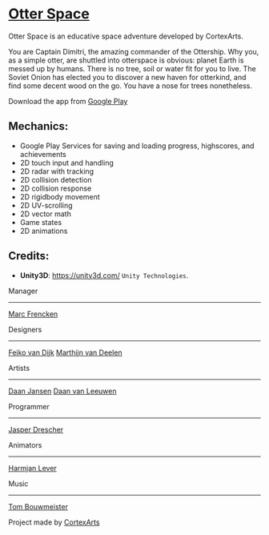 [Otter Space](https://github.com/cortexarts/Otter-Space)
==================================================

Otter Space is an educative space adventure developed by CortexArts.

You are Captain Dimitri, the amazing commander of the Ottership.
Why you, as a simple otter, are shuttled into otterspace is obvious: planet Earth is messed up by humans. 
There is no tree, soil or water fit for you to live. The Soviet Onion has elected you to discover a new haven for otterkind, 
and find some decent wood on the go. You have a nose for trees nonetheless.

Download the app from [Google Play](https://play.google.com/store/apps/details?id=com.CortexArts.OtterSpace)

Mechanics:
--------------------------------------
- Google Play Services for saving and loading progress, highscores, and achievements
- 2D touch input and handling
- 2D radar with tracking
- 2D collision detection
- 2D collision response
- 2D rigidbody movement
- 2D UV-scrolling
- 2D vector math
- Game states
- 2D animations

Credits:
--------------------------------------

- **Unity3D**: https://unity3d.com/ `Unity Technologies`.

Manager
***
[Marc Frencken](https://github.com/InnoCrator)

Designers
***
[Feiko van Dijk](https://github.com/henkiepenkie)
[Marthijn van Deelen](https://github.com/24lightning)

Artists
***
[Daan Jansen](https://github.com/Danoontjen)
[Daan van Leeuwen](https://github.com/superwortel)

Programmer
***
[Jasper Drescher](https://github.com/JasperDre)

Animators
***
[Harmjan Lever](https://github.com/harmjanfl)

Music
***
[Tom Bouwmeister](https://github.com/Bouwmaster17)

Project made by [CortexArts](https://github.com/cortexarts)

